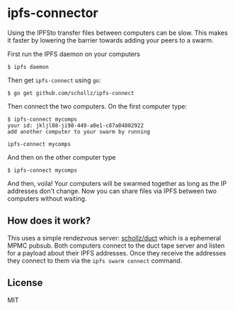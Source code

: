 # ipfs-connector

Using the IPFSto transfer files between computers can be slow. This makes it faster by lowering the barrier towards adding your peers to a swarm. 

First run the IPFS daemon on your computers

```
$ ipfs daemon
```

Then get `ipfs-connect` using `go`:

```
$ go get github.com/schollz/ipfs-connect
```

Then connect the two computers. On the first computer type:

```
$ ipfs-connect mycomps
your id: jkljl88-ji98-449-a0e1-c87a04802922
add another computer to your swarm by running

ipfs-connect mycomps
```

And then on the other computer type

```
$ ipfs-connect mycomps
```

And then, voila! Your computers will be swarmed together as long as the IP addresses don't change. Now you can share files via IPFS between two computers without waiting.

## How does it work?

This uses a simple rendezvous server: [schollz/duct](https://github.com/schollz/duct) which is a ephemeral MPMC pubsub. Both computers connect to the duct tape server and listen for a payload about their IPFS addresses. Once they receive the addresses they connect to them via the `ipfs swarm connect` command.

## License 

MIT